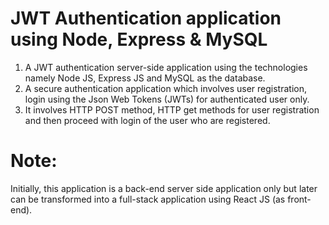 # JWT Authentication application using Node, Express & MySQL

1. A JWT authentication server-side application using the technologies namely Node JS, Express JS and MySQL as the database.
2. A secure authentication application which involves user registration, login using the Json Web Tokens (JWTs) for authenticated user only.
3. It involves HTTP POST method, HTTP get methods for user registration and then proceed with login of the user who are registered.

# Note:
Initially, this application is a back-end server side application only but later can be transformed into a full-stack application using React JS (as front-end).
